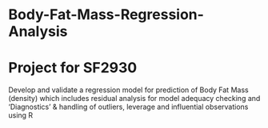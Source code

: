 # Body-Fat-Mass-Regression-Analysis
# Project for SF2930
Develop and validate a regression model for prediction of Body Fat Mass (density) which includes residual analysis for model adequacy checking and ‘Diagnostics’ &amp; handling of outliers, leverage and influential observations using R
